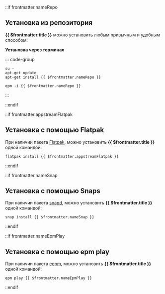 ::if frontmatter.nameRepo

## Установка из репозитория

**{{ $frontmatter.title }}** можно установить любым привычным и удобным способом:

<!--@include: ./software-repo.md-->

**Установка через терминал**

::: code-group

```shell-vue[apt-get]
su -
apt-get update
apt-get install {{ $frontmatter.nameRepo }}
```
```shell-vue[epm]
epm -i {{ $frontmatter.nameRepo }}
```

:::

::endif

::if frontmatter.appstreamFlatpak

## Установка c помощью Flatpak

При наличии пакета [Flatpak](/flatpak), можно установить **{{ $frontmatter.title }}** одной командой:

```shell-vue
flatpak install {{ $frontmatter.appstreamFlatpak }}
```

<!--@include: ./software-flatpak.md-->

::endif

::if frontmatter.nameSnap

## Установка с помощью Snaps

При наличии пакета [snapd](/snap), можно установить **{{ $frontmatter.title }}** одной командой:

```shell-vue
snap install {{ $frontmatter.nameSnap }}
```

::endif

::if frontmatter.nameEpmPlay

## Установка c помощью epm play <Badge type="danger" text="Неофициальная сборка" />

При наличии пакета [eepm](/epm), можно установить **{{ $frontmatter.title }}** одной командой:

```shell-vue
epm play {{ $frontmatter.nameEpmPlay }}
```

::endif